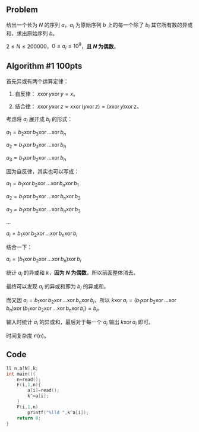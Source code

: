 ## Problem

给出一个长为 $N$ 的序列 $a$，$a_i$ 为原始序列 $b$ 上的每一个除了 $b_i$ 其它所有数的异或和，求出原始序列 $b$。

$2 \leq N \leq 200000$，$0 \leq a_i \leq 10^9$，**且 $N$ 为偶数**。

## Algorithm #1 100pts

首先异或有两个运算定律：

1. 自反律： $x \operatorname{xor} y \operatorname{xor} y = x$。

2. 结合律： $x \operatorname{xor} y \operatorname{xor} z = x \operatorname{xor} (y \operatorname{xor} z) = (x \operatorname{xor} y) \operatorname{xor} z$。

考虑将 $a_i$ 展开成 $b_i$ 的形式：

$a_1=b_2 \operatorname{xor} b_3 \operatorname{xor} \dots \operatorname{xor} b_n$

$a_2=b_1 \operatorname{xor} b_3 \operatorname{xor} \dots \operatorname{xor} b_n$

$a_3=b_1 \operatorname{xor} b_2 \operatorname{xor} \dots \operatorname{xor} b_n$

因为自反律，其实也可以写成：

$a_1=b_1 \operatorname{xor} b_2 \operatorname{xor} \dots \operatorname{xor} b_n \operatorname{xor} b_1$

$a_2=b_1 \operatorname{xor} b_2 \operatorname{xor} \dots \operatorname{xor} b_n \operatorname{xor} b_2$

$a_3=b_1 \operatorname{xor} b_2 \operatorname{xor} \dots \operatorname{xor} b_n \operatorname{xor} b_3$

$\dots$

$a_i=b_1 \operatorname{xor} b_2 \operatorname{xor} \dots \operatorname{xor} b_n \operatorname{xor} b_i$

结合一下：

$a_i=(b_1 \operatorname{xor} b_2 \operatorname{xor} \dots \operatorname{xor} b_n) \operatorname{xor} b_i$

统计 $a_i$ 的异或和 $k$，**因为 $N$ 为偶数**，所以前面整体消去。

最终可以发现 $a_i$ 的异或和即为 $b_i$ 的异或和。

而又因 $a_i=b_1 \operatorname{xor} b_2 \operatorname{xor} \dots \operatorname{xor} b_n \operatorname{xor} b_i$，所以 $k \operatorname{xor} a_i=(b_1 \operatorname{xor} b_2 \operatorname{xor} \dots \operatorname{xor} b_n) \operatorname{xor} (b_1 \operatorname{xor} b_2 \operatorname{xor} \dots \operatorname{xor} b_n \operatorname{xor} b_i)=b_i$。

输入时统计 $a_i$ 的异或和，最后对于每一个 $a_i$ 输出 $k \operatorname{xor} a_i$ 即可。

时间复杂度 $\mathcal{O}(n)$。

## Code

```cpp
ll n,a[N],k;
int main(){
    n=read();
    F(i,1,n){
        a[i]=read();
        k^=a[i];
    }
    F(i,1,n)
        printf("%lld ",k^a[i]);
    return 0;
}
```